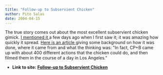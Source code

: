```yaml
---
title: "Follow-up to Subservient Chicken"
author: Pito Salas
date: 2004-04-15
---
```


The true story comes out about the most excellent subservient chicken gimick.
[I mentioned it ](</weblogs/archives/000385.html>)a few days ago when I first
saw it; it was amazing how quickly it spread. [Here is an article
](<http://www.adweek.com/aw/creative/article_display.jsp?vnu_content_id=1000486708>)giving
some background on how it was done, where it came from and what the thinking
was: "In fact, CP+B came up with about 400 different actions that the chicken
could do, and then filmed them in the course of a day in Los Angeles."


* **Link to site:** **[Follow-up to Subservient Chicken](None)**
